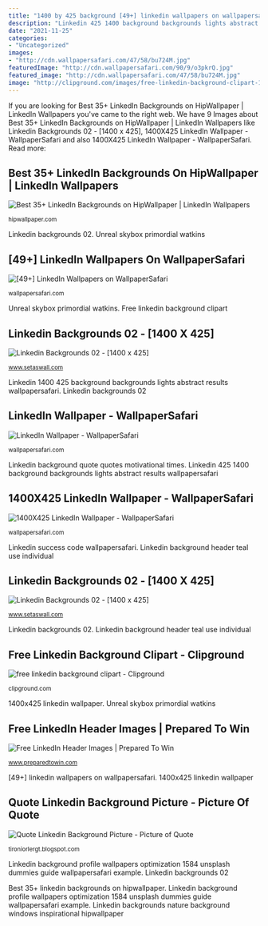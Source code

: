 ```yaml
---
title: "1400 by 425 background [49+] linkedin wallpapers on wallpapersafari"
description: "Linkedin 425 1400 background backgrounds lights abstract results wallpapersafari"
date: "2021-11-25"
categories:
- "Uncategorized"
images:
- "http://cdn.wallpapersafari.com/47/58/bu724M.jpg"
featuredImage: "http://cdn.wallpapersafari.com/90/9/o3pkrQ.jpg"
featured_image: "http://cdn.wallpapersafari.com/47/58/bu724M.jpg"
image: "http://clipground.com/images/free-linkedin-background-clipart-17.jpg"
---
```


If you are looking for Best 35+ LinkedIn Backgrounds on HipWallpaper | LinkedIn Wallpapers you've came to the right web. We have 9 Images about Best 35+ LinkedIn Backgrounds on HipWallpaper | LinkedIn Wallpapers like Linkedin Backgrounds 02 - [1400 x 425], 1400X425 LinkedIn Wallpaper - WallpaperSafari and also 1400X425 LinkedIn Wallpaper - WallpaperSafari. Read more:

## Best 35+ LinkedIn Backgrounds On HipWallpaper | LinkedIn Wallpapers

![Best 35+ LinkedIn Backgrounds on HipWallpaper | LinkedIn Wallpapers](https://cdn.hipwallpaper.com/i/79/77/6TzRtx.jpg "Linkedin backgrounds nature background windows inspirational hipwallpaper")

<small>hipwallpaper.com</small>

Linkedin backgrounds 02. Unreal skybox primordial watkins

## [49+] LinkedIn Wallpapers On WallpaperSafari

![[49+] LinkedIn Wallpapers on WallpaperSafari](https://cdn.wallpapersafari.com/7/75/wn1gP5.png "Free linkedin header images")

<small>wallpapersafari.com</small>

Unreal skybox primordial watkins. Free linkedin background clipart

## Linkedin Backgrounds 02 - [1400 X 425]

![Linkedin Backgrounds 02 - [1400 x 425]](https://www.setaswall.com/wp-content/uploads/2017/06/Linkedin-Backgrounds-02-1400-x-425.jpg "Linkedin background profile wallpapers optimization 1584 unsplash dummies guide wallpapersafari example")

<small>www.setaswall.com</small>

Linkedin 1400 425 background backgrounds lights abstract results wallpapersafari. Linkedin backgrounds 02

## LinkedIn Wallpaper - WallpaperSafari

![LinkedIn Wallpaper - WallpaperSafari](http://cdn.wallpapersafari.com/90/9/o3pkrQ.jpg "Linkedin 425 1400 background backgrounds lights abstract results wallpapersafari")

<small>wallpapersafari.com</small>

Linkedin background quote quotes motivational times. Linkedin 425 1400 background backgrounds lights abstract results wallpapersafari

## 1400X425 LinkedIn Wallpaper - WallpaperSafari

![1400X425 LinkedIn Wallpaper - WallpaperSafari](http://cdn.wallpapersafari.com/47/58/bu724M.jpg "Best 35+ linkedin backgrounds on hipwallpaper")

<small>wallpapersafari.com</small>

Linkedin success code wallpapersafari. Linkedin background header teal use individual

## Linkedin Backgrounds 02 - [1400 X 425]

![Linkedin Backgrounds 02 - [1400 x 425]](https://www.setaswall.com/wp-content/uploads/2017/06/Linkedin-Backgrounds-02-1400-x-425-768x233.jpg "Quote linkedin background picture")

<small>www.setaswall.com</small>

Linkedin backgrounds 02. Linkedin background header teal use individual

## Free Linkedin Background Clipart - Clipground

![free linkedin background clipart - Clipground](http://clipground.com/images/free-linkedin-background-clipart-17.jpg "Linkedin background profile wallpapers optimization 1584 unsplash dummies guide wallpapersafari example")

<small>clipground.com</small>

1400x425 linkedin wallpaper. Unreal skybox primordial watkins

## Free LinkedIn Header Images | Prepared To Win

![Free LinkedIn Header Images | Prepared To Win](http://www.preparedtowin.com/wp-content/uploads/2014/09/LinkedIn-Design-Teal-Download.png "Linkedin 1400 425 background backgrounds lights abstract results wallpapersafari")

<small>www.preparedtowin.com</small>

[49+] linkedin wallpapers on wallpapersafari. 1400x425 linkedin wallpaper

## Quote Linkedin Background Picture - Picture Of Quote

![Quote Linkedin Background Picture - Picture of Quote](https://image.slidesharecdn.com/top10motivationalquotesofalltimes-130808085332-phpapp02/95/top-10-motivational-quotes-of-all-times-6-638.jpg?cb=1375952481 "Linkedin background header teal use individual")

<small>tironiorlergt.blogspot.com</small>

Linkedin background profile wallpapers optimization 1584 unsplash dummies guide wallpapersafari example. Linkedin backgrounds 02

Best 35+ linkedin backgrounds on hipwallpaper. Linkedin background profile wallpapers optimization 1584 unsplash dummies guide wallpapersafari example. Linkedin backgrounds nature background windows inspirational hipwallpaper

